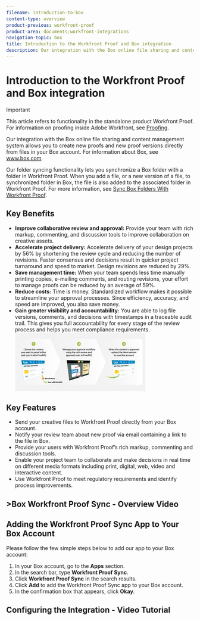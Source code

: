 ```yaml
---
filename: introduction-to-box
content-type: overview
product-previous: workfront-proof
product-area: documents;workfront-integrations
navigation-topic: box
title: Introduction to the Workfront Proof and Box integration
description: Our integration with the Box online file sharing and content management system allows you to create new proofs and new proof versions directly from files in your Box account. For information about Box, see www.box.com.
---
```


# Introduction to the Workfront Proof and Box integration

>[!IMPORTANT]
>
>This article refers to functionality in the standalone product Workfront Proof. For information on proofing inside Adobe Workfront, see [Proofing](../../../review-and-approve-work/proofing/proofing.md).

Our integration with the Box online file sharing and content management system allows you to create new proofs and new proof versions&nbsp;directly from files in your Box account. For information about Box, see www.box.com.

Our&nbsp;folder syncing functionality lets you&nbsp;synchronize a Box folder with a folder in Workfront Proof. When you add a file, or a new version of a file, to synchronized folder in Box, the file is also added to the associated folder in Workfront Proof. For more information, see [Sync Box Folders With Workfront Proof](../../../workfront-proof/wp-integrations/box/sycn-box-folder.md).

## Key Benefits

* **Improve collaborative review and approval:** Provide your team with rich markup, commenting, and discussion tools to improve collaboration on creative assets.
* **Accelerate project delivery:** Accelerate delivery of your design projects by 56% by shortening the review cycle and reducing the number of revisions. Faster consensus and decisions result in quicker project turnaround and speed to market. Design revisions are reduced by 29%.
* **Save management time:** When your team spends less time manually printing copies, e-mailing comments, and routing revisions, your effort to manage proofs can be reduced by an average of 59%.
* **Reduce costs:** Time is money. Standardized workflow makes it possible to streamline your approval processes. Since efficiency, accuracy, and speed are improved, you also save money.
* **Gain greater visibility and accountability:** You are able to log file versions, comments, and decisions with timestamps in a traceable audit trail. This gives you full accountability for every stage of the review process and helps you meet compliance requirements.  
  ![Box_and_ProofHQ_integration.jpg](assets/box-and-proofhq-integration-350x157.jpg)

## Key Features

* Send your creative files to Workfront Proof directly from your Box account.
* Notify your review team about new proof via email containing a link to the file in Box.
* Provide your users with Workfront Proof’s rich markup, commenting and discussion tools.
* Enable your project team to collaborate and make decisions in real time on different media formats including print, digital, web, video and interactive content.
* Use Workfront Proof to meet regulatory requirements and identify process improvements.

## >Box Workfront Proof Sync - Overview Video

<!--WRITER
<iframe class="vimeo-player_0" src="assets/61894774?" frameborder="0" allowfullscreen="1" width="560px" height="315px"></iframe>
-->

## Adding the Workfront Proof Sync App to Your Box Account

Please follow the few simple steps below to add our app to your Box account:

1. In your Box account, go to the **Apps** section.
1. In the search bar, type **Workfront Proof Sync**.
1. Click **Workfront Proof Sync** in the search results.
1. Click **Add** to add the Workfront Proof Sync app to your Box account.
1. In the confirmation box that appears, click **Okay**.

## Configuring the Integration - Video Tutorial

<!--WRITER
<iframe class="vimeo-player_0" src="assets/60652062?" frameborder="0" allowfullscreen="1" width="560px" height="315px"></iframe>
--> 
